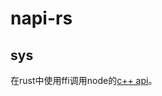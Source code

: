 # napi-rs

## sys

在rust中使用ffi调用node的[c++ api](https://github.com/nodejs/node/blob/e133e5115a829aa7a445cfd8754df3a3dd586b0a/doc/api/n-api.md)。
